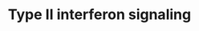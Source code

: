 ---
annotations:
- id: PW:0000209
  parent: signaling pathway
  type: Pathway Ontology
  value: Jak-Stat signaling pathway
- id: PW:0000896
  parent: signaling pathway
  type: Pathway Ontology
  value: type II interferon signaling pathway
authors:
- Thomas
- MaintBot
- Khanspers
- Ddigles
- Mkutmon
- Egonw
- Eweitz
citedin:
- link: PMC8751594
  title: DNA methylation of ARHGAP30 is negatively associated with ARHGAP30 expression
    in lung adenocarcinoma, which reduces tumor immunity and is detrimental to patient
    survival (2021)
- link: PMC8200404
  title: Assessing the Contribution of Relative Macrophage Frequencies to Subcutaneous
    Adipose Tissue (2021)
- link: PMC8083324
  title: Bioinformatics and system biology approach to identify the influences of
    SARS-CoV-2 infections to idiopathic pulmonary fibrosis and chronic obstructive
    pulmonary disease patients (2021)
- link: PMC7756074
  title: A Network-Based Analysis Reveals the Mechanism Underlying Vitamin D in Suppressing
    Cytokine Storm and Virus in SARS-CoV-2 Infection (2020)
- link: PMC7702209
  title: LMWF5A suppresses cytokine release by modulating select inflammatory transcription
    factor activity in stimulated PBMC (2020)
- link: PMC6695383
  title: Long-term cardiovascular disorders in the STOX1 mouse model of preeclampsia
    (2019)
- link: PMC4882019
  title: Temporal Expression of Peripheral Blood Leukocyte Biomarkers in a Macaca
    fascicularis Infection Model of Tuberculosis; Comparison with Human Datasets and
    Analysis with Parametric/Non-parametric Tools for Improved Diagnostic Biomarker
    Identification (2016)
- link: PMC3350524
  title: Prolactin Receptor in Primary Hyperparathyroidism – Expression, Functionality
    and Clinical Correlations (2012)
- link: PMC3271737
  title: Proteomic Consequences of a Single Gene Mutation in a Colorectal Cancer Model
    (2011)
- link: PMC9607846
  title: 'Discovering Common Pathogenic Mechanisms of COVID-19 and Parkinson Disease:
    An Integrated Bioinformatics Analysis (2022)'
- link: PMC9537444
  title: Bioinformatics and systems-biology analysis to determine the effects of Coronavirus
    disease 2019 on patients with allergic asthma (2022)
- link: 10.1016/j.compbiomed.2021.104243
  title: Construction and analysis of protein-protein interaction network of non-alcoholic
    fatty liver disease
- link: 10.1016/j.humgen.2022.201135
  title: In silico transcriptional analysis of asymptomatic and severe COVID-19 patients
    reveals the susceptibility of severe patients to other comorbidities and non-viral
    pathological conditions (2023)
communities:
- CPTAC
- PancCanNet
description: Adapted from Raza et al. (2008). This pathway is initiated by IFNG binding
  to its receptor and a subsequent phosphorylation cascade involving a number of the
  JAK and STAT family of proteins. Several transcriptionally active complexes are
  formed (STAT1 homodimer, ISGF3 complex, STAT1:STAT1:IRF9 complex) and the pathway
  culminates with the transcriptional activation of target genes. [1]  Proteins on
  this pathway have targeted assays available via the [https://assays.cancer.gov/available_assays?wp_id=WP619
  CPTAC Assay Portal]
last-edited: 2024-07-22
ndex: fdb30b71-8b61-11eb-9e72-0ac135e8bacf
organisms:
- Homo sapiens
redirect_from:
- /index.php/Pathway:WP619
- /instance/WP619
- /instance/WP619_r134410
revision: r134410
schema-jsonld:
- '@context': https://schema.org/
  '@id': https://wikipathways.github.io/pathways/WP619.html
  '@type': Dataset
  creator:
    '@type': Organization
    name: WikiPathways
  description: Adapted from Raza et al. (2008). This pathway is initiated by IFNG
    binding to its receptor and a subsequent phosphorylation cascade involving a number
    of the JAK and STAT family of proteins. Several transcriptionally active complexes
    are formed (STAT1 homodimer, ISGF3 complex, STAT1:STAT1:IRF9 complex) and the
    pathway culminates with the transcriptional activation of target genes. [1]  Proteins
    on this pathway have targeted assays available via the [https://assays.cancer.gov/available_assays?wp_id=WP619
    CPTAC Assay Portal]
  keywords:
  - (ISGF3)
  - CIITA
  - CXCL10
  - CXCL9
  - CYBB
  - EIF2AK2
  - G1P2
  - G1P3
  - GBP1
  - HIST2H4
  - HLA-B
  - ICAM1
  - IFIT2
  - IFNA
  - IFNB1
  - IFNG
  - IFNGR1
  - IFNGR2
  - IL1B
  - IRF1
  - IRF2
  - IRF4
  - IRF8
  - IRF8 [P]
  - IRF9
  - JAK1
  - JAK2
  - NOS2A
  - OAS1
  - PRKCD
  - PSMB9
  - PTP
  - PTPN11
  - SOCS1
  - SOCS3
  - SPI1
  - STAT1
  - STAT1 [P]
  - STAT2
  - STAT2 [P]
  - TAP1
  license: CC0
  name: Type II interferon signaling
seo: CreativeWork
title: Type II interferon signaling
wpid: WP619
---